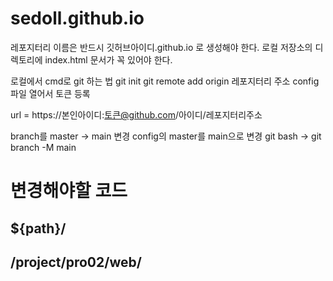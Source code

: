 # sedoll.github.io

레포지터리 이름은 반드시
깃허브아이디.github.io 로 생성해야 한다.
로컬 저장소의 디렉토리에 index.html 문서가 꼭 있어야 한다.

로컬에서 cmd로 git 하는 법
git init
git remote add origin 레포지터리 주소
config 파일 열어서 토큰 등록

url = https://본인아이디:토큰@github.com/아이디/레포지터리주소

branch를 master -> main 변경
config의 master를 main으로 변경
git bash -> git branch -M main

# 변경해야할 코드
## ${path}/   
## /project/pro02/web/